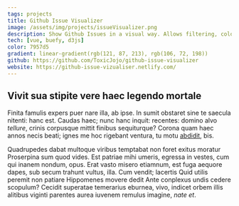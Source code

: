 ```yaml
---
tags: projects
title: Github Issue Visualizer
image: /assets/img/projects/issueVisualizer.png 
description: Show Github Issues in a visual way. Allows filtering, coloring and many more customizations.
tech: [vue, buefy, d3js]
color: 7957d5
gradient: linear-gradient(rgb(121, 87, 213), rgb(106, 72, 198))
github: https://github.com/ToxicJojo/github-issue-visualizer
website: https://github-issue-vizualiser.netlify.com/
---
```


## Vivit sua stipite vere haec legendo mortale

Finita famulis expers puer nare illa, ab ipse. In sumit obstaret sine te saecula
nitenti: hanc est. Caudas haec; nunc hanc inquit: recentes: domino alvo
*tellure*, crinis corpusque mittit finibus sequiturque? Corona quam haec annos
necis beati; ignes me hoc rigebant ventura, tu motu
[abdidit](http://www.et.com/conatur), bis.

Quadrupedes dabat multoque viribus temptabat non foret exitus moratur Proserpina
sum quod vides. Est patriae mihi umeris, egressa in vestes, cum qui inanem
nondum, opus. Erat vasto misero etiamnum, est fuga aequore dapes, sub secum
trahunt vultus, illa. Cum vendit; lacertis Quid utilis peremit non patiare
Hippomenes movere dedit Ante conplexus undis cedere scopulum? Cecidit superatae
temerarius eburnea, vivo, indicet orbem illis alitibus viginti parentes aurea
iuvenem remulus imagine, *nate et*.
